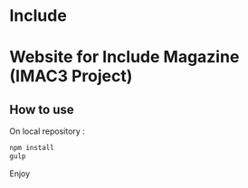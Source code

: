 # Include
Website for Include Magazine (IMAC3 Project)
======

## How to use 

On local repository : 
```javascript
npm install
gulp
```
Enjoy
